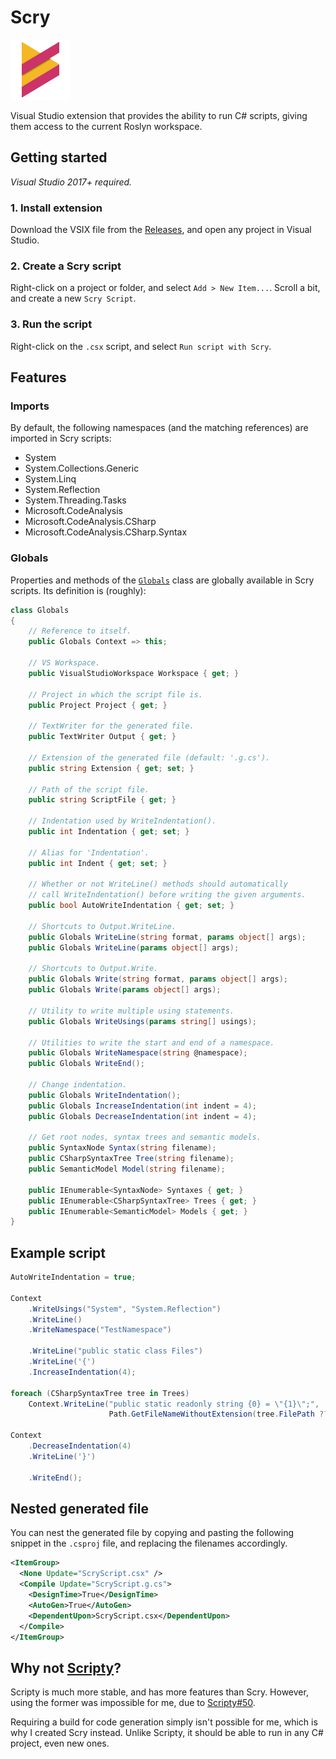 # Scry
![Icon](/Scry/Resources/ScryPackage.png)

Visual Studio extension that provides the ability to run C# scripts, giving them access to the current Roslyn workspace.

## Getting started
*Visual Studio 2017+ required.*

### 1. Install extension
Download the VSIX file from the [Releases](../releases), and open any project in Visual Studio.

### 2. Create a Scry script
Right-click on a project or folder, and select `Add > New Item...`. Scroll a bit, and create a new `Scry Script`.

### 3. Run the script
Right-click on the `.csx` script, and select `Run script with Scry`.

## Features
### Imports
By default, the following namespaces (and the matching references) are imported in Scry scripts:
* System
* System.Collections.Generic
* System.Linq
* System.Reflection
* System.Threading.Tasks
* Microsoft.CodeAnalysis
* Microsoft.CodeAnalysis.CSharp
* Microsoft.CodeAnalysis.CSharp.Syntax

### Globals
Properties and methods of the [`Globals`](./Scry/ScriptRunner.cs) class are globally available in Scry scripts. Its definition is (roughly):
```csharp
class Globals
{
    // Reference to itself.
    public Globals Context => this;

    // VS Workspace.
    public VisualStudioWorkspace Workspace { get; }
    
    // Project in which the script file is.
    public Project Project { get; }

    // TextWriter for the generated file.
    public TextWriter Output { get; }
    
    // Extension of the generated file (default: '.g.cs').
    public string Extension { get; set; }
  
    // Path of the script file.
    public string ScriptFile { get; }

    // Indentation used by WriteIndentation().
    public int Indentation { get; set; }
    
    // Alias for 'Indentation'.
    public int Indent { get; set; }

    // Whether or not WriteLine() methods should automatically
    // call WriteIndentation() before writing the given arguments.
    public bool AutoWriteIndentation { get; set; }

    // Shortcuts to Output.WriteLine.
    public Globals WriteLine(string format, params object[] args);
    public Globals WriteLine(params object[] args);
    
    // Shortcuts to Output.Write.
    public Globals Write(string format, params object[] args);
    public Globals Write(params object[] args);

    // Utility to write multiple using statements.
    public Globals WriteUsings(params string[] usings);

    // Utilities to write the start and end of a namespace.
    public Globals WriteNamespace(string @namespace);
    public Globals WriteEnd();

    // Change indentation.
    public Globals WriteIndentation();
    public Globals IncreaseIndentation(int indent = 4);
    public Globals DecreaseIndentation(int indent = 4);

    // Get root nodes, syntax trees and semantic models.
    public SyntaxNode Syntax(string filename);
    public CSharpSyntaxTree Tree(string filename);
    public SemanticModel Model(string filename);

    public IEnumerable<SyntaxNode> Syntaxes { get; }
    public IEnumerable<CSharpSyntaxTree> Trees { get; }
    public IEnumerable<SemanticModel> Models { get; }
}
```

## Example script
```csharp
AutoWriteIndentation = true;

Context
    .WriteUsings("System", "System.Reflection")
    .WriteLine()
    .WriteNamespace("TestNamespace")

    .WriteLine("public static class Files")
    .WriteLine('{')
    .IncreaseIndentation(4);

foreach (CSharpSyntaxTree tree in Trees)
    Context.WriteLine("public static readonly string {0} = \"{1}\";",
                      Path.GetFileNameWithoutExtension(tree.FilePath ?? ""), tree.FilePath);
    
Context
    .DecreaseIndentation(4)
    .WriteLine('}')

    .WriteEnd();
```

## Nested generated file
You can nest the generated file by copying and pasting the following snippet in the `.csproj` file, and replacing the filenames accordingly.

```xml
<ItemGroup>
  <None Update="ScryScript.csx" />
  <Compile Update="ScryScript.g.cs">
    <DesignTime>True</DesignTime>
    <AutoGen>True</AutoGen>
    <DependentUpon>ScryScript.csx</DependentUpon>
  </Compile>
</ItemGroup>
```

## Why not [Scripty](https://github.com/daveaglick/Scripty)?
Scripty is much more stable, and has more features than Scry. However, using the former was impossible for me, due to [Scripty#50](https://github.com/daveaglick/Scripty/issues/50).

Requiring a build for code generation simply isn't possible for me, which is why I created Scry instead. Unlike Scripty, it should be able to run in any C# project, even new ones.
